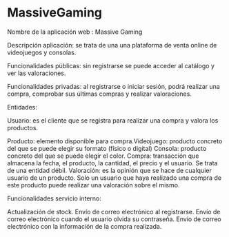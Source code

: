 # MassiveGaming

Nombre de la aplicación web : Massive Gaming

Descripción aplicación: se trata de una una plataforma de venta online de videojuegos y consolas.

Funcionalidades públicas: sin registrarse se puede acceder al catálogo y ver las valoraciones.

Funcionalidades privadas: al registrarse o iniciar sesión, podrá realizar una compra, comprobar sus últimas compras y realizar valoraciones.

Entidades:

Usuario: es el cliente que se registra para realizar una compra y valora los productos.

Producto: elemento disponible para compra.Videojuego: producto concreto del que se puede elegir su formato (físico o digital)
Consola: producto concreto del que se puede elegir el color.
Compra: transacción que almacena la fecha, el producto, la cantidad, el precio y el usuario. Se trata de una entidad débil.
Valoración: es la opinión que se hace de cualquier usuario de un producto. Solo un usuario que haya realizado una compra de este producto puede realizar una valoración sobre el mismo.

Funcionalidades servicio interno:

Actualización de stock.
Envío de correo electrónico al registrarse.
Envío de correo electrónico cuando el usuario olvida su contraseña.
Envío de correo electrónico con la información de la compra realizada.
